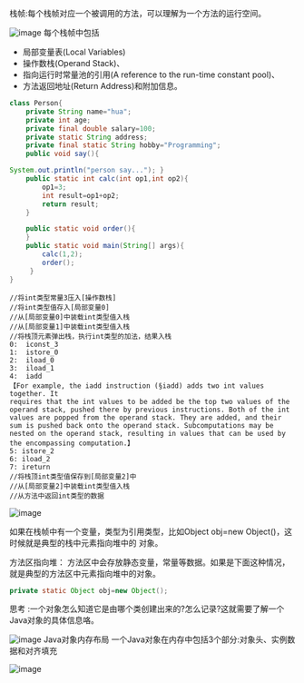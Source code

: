 栈帧:每个栈帧对应一个被调用的方法，可以理解为一个方法的运行空间。

![image](http://java-run-blog.oss-cn-zhangjiakou.aliyuncs.com/dcd8f3c3679b4b619b984a776e8a0d79.png
)
每个栈帧中包括
- 局部变量表(Local Variables)
- 操作数栈(Operand Stack)、
- 指向运行时常量池的引用(A reference to the run-time constant pool)、
- 方法返回地址(Return Address)和附加信息。

```java
class Person{
    private String name="hua";
    private int age;
    private final double salary=100;
    private static String address;
    private final static String hobby="Programming";
    public void say(){

System.out.println("person say..."); }
    public static int calc(int op1,int op2){
        op1=3;
        int result=op1+op2;
        return result;
    }

    public static void order(){
    }
    public static void main(String[] args){
        calc(1,2);
        order();
     }
}
```

```
//将int类型常量3压入[操作数栈]
//将int类型值存入[局部变量0]
//从[局部变量0]中装载int类型值入栈 
//从[局部变量1]中装载int类型值入栈 
//将栈顶元素弹出栈，执行int类型的加法，结果入栈
0:  iconst_3
1:  istore_0
2:  iload_0
3:  iload_1
4:  iadd
【For example, the iadd instruction (§iadd) adds two int values together. It
requires that the int values to be added be the top two values of the operand stack, pushed there by previous instructions. Both of the int values are popped from the operand stack. They are added, and their sum is pushed back onto the operand stack. Subcomputations may be nested on the operand stack, resulting in values that can be used by the encompassing computation.】
5: istore_2
6: iload_2
7: ireturn
//将栈顶int类型值保存到[局部变量2]中 
//从[局部变量2]中装载int类型值入栈 
//从方法中返回int类型的数据
```

![image](http://java-run-blog.oss-cn-zhangjiakou.aliyuncs.com/fe42195a4d7d403183e13105b6146292.png
)

如果在栈帧中有一个变量，类型为引用类型，比如Object obj=new Object()，这时候就是典型的栈中元素指向堆中的 对象。

方法区指向堆：
方法区中会存放静态变量，常量等数据。如果是下面这种情况，就是典型的方法区中元素指向堆中的对象。

```java
private static Object obj=new Object();
```

思考 :一个对象怎么知道它是由哪个类创建出来的?怎么记录?这就需要了解一个Java对象的具体信息咯。

![image](http://java-run-blog.oss-cn-zhangjiakou.aliyuncs.com/1126821effc84e35befcedc788130a55.png
)
Java对象内存布局
一个Java对象在内存中包括3个部分:对象头、实例数据和对齐填充

![image](http://java-run-blog.oss-cn-zhangjiakou.aliyuncs.com/e1426ee48f6b4f79b5838ac343ab9af2.png
)